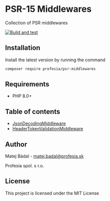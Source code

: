 # PSR-15 Middlewares
Collection of PSR middlewares

[![Build and test](https://github.com/profesia/psr-middlewares/actions/workflows/test-runner.yml/badge.svg?branch=master)](https://github.com/profesia/psr-middlewares/actions/workflows/test-runner.yml)

## Installation
Install the latest version by running the command
```bash
composer require profesia/psr-middlewares
```
## Requirements
- PHP 8.0+
## Table of contents
- [JsonDecodingMiddleware](src/JsonDecodingMiddleware.php)
- [HeaderTokenValidationMiddleware](src/HeaderTokenValidationMiddleware.php)
## Author
Matej Bádal - matej.badal@profesia.sk

Profesia spol. s r.o.
## License
This project is licensed under the MIT License

